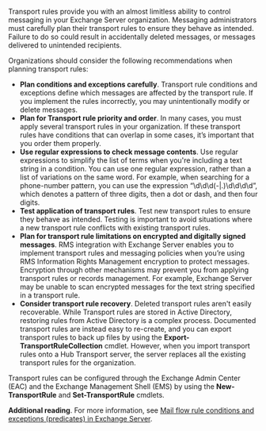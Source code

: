 Transport rules provide you with an almost limitless ability to control messaging in your Exchange Server organization. Messaging administrators must carefully plan their transport rules to ensure they behave as intended. Failure to do so could result in accidentally deleted messages, or messages delivered to unintended recipients.

Organizations should consider the following recommendations when planning transport rules:

 -  **Plan conditions and exceptions carefully**. Transport rule conditions and exceptions define which messages are affected by the transport rule. If you implement the rules incorrectly, you may unintentionally modify or delete messages.
 -  **Plan for Transport rule priority and order**. In many cases, you must apply several transport rules in your organization. If these transport rules have conditions that can overlap in some cases, it’s important that you order them properly.
 -  **Use regular expressions to check message contents**. Use regular expressions to simplify the list of terms when you're including a text string in a condition. You can use one regular expression, rather than a list of variations on the same word. For example, when searching for a phone-number pattern, you can use the expression “\\d\\d\\d(-\|.)\\d\\d\\d\\d”, which denotes a pattern of three digits, then a dot or dash, and then four digits.
 -  **Test application of transport rules**. Test new transport rules to ensure they behave as intended. Testing is important to avoid situations where a new transport rule conflicts with existing transport rules.
 -  **Plan for transport rule limitations on encrypted and digitally signed messages**. RMS integration with Exchange Server enables you to implement transport rules and messaging policies when you’re using RMS Information Rights Management encryption to protect messages. Encryption through other mechanisms may prevent you from applying transport rules or records management. For example, Exchange Server may be unable to scan encrypted messages for the text string specified in a transport rule.
 -  **Consider transport rule recovery**. Deleted transport rules aren't easily recoverable. While Transport rules are stored in Active Directory, restoring rules from Active Directory is a complex process. Documented transport rules are instead easy to re-create, and you can export transport rules to back up files by using the **Export-TransportRuleCollection** cmdlet. However, when you import transport rules onto a Hub Transport server, the server replaces all the existing transport rules for the organization.

Transport rules can be configured through the Exchange Admin Center (EAC) and the Exchange Management Shell (EMS) by using the **New-TransportRule** and **Set-TransportRule** cmdlets.

**Additional reading**. For more information, see [Mail flow rule conditions and exceptions (predicates) in Exchange Server](/exchange/policy-and-compliance/mail-flow-rules/conditions-and-exceptions?azure-portal=true).
